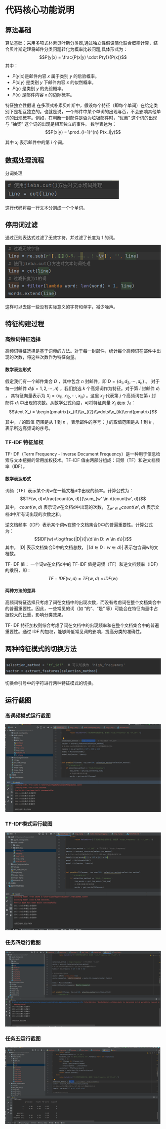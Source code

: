 # 代码核心功能说明

## 算法基础
算法基础：采用多项式朴素贝叶斯分类器,通过独立性假设简化联合概率计算，结合贝叶斯定理将邮件分类问题转化为概率比较问题,具体形式为： 
  $$P(y|x) = \frac{P(x|y) \cdot P(y)}{P(x)}$$
  其中：
  - $P(y|x)$是邮件内容 $x$ 属于类别 $y$ 的后验概率。
  - $P(x|y)$ 是类别 $y$ 下邮件内容 $x$ 的似然概率。
  - $P(y)$ 是类别 $y$ 的先验概率。
  - $P(x)$ 是邮件内容 $x$ 的边际概率。

特征独立性假设
在多项式朴素贝叶斯中，假设每个特征（即每个单词）在给定类别下是相互独立的。也就是说，一个邮件中某个单词的出现与否，不会影响其他单词的出现概率。例如，在判断一封邮件是否为垃圾邮件时，“优惠” 这个词的出现与 “抽奖” 这个词的出现是相互独立的事件。
数学表达为：
  $$P(x|y) = \prod_{i=1}^{n} P(x_i|y)$$
  
  其中 $x_i$ 表示邮件中的第 $i$ 个词。 

## 数据处理流程

分词处理

![img.png](img.png)

这行代码将每一行文本分割成一个个单词。

## 停用词过滤

通过正则表达式过滤了无效字符，并过滤了长度为 1 的词。

![img_1.png](img_1.png)

这样可以去除一些没有实际意义的字符和单字，减少噪声。

## 特征构建过程

### 高频词特征选择

高频词特征选择是基于词频的方法。对于每一封邮件，统计每个高频词在邮件中出现的次数，将这些次数作为特征向量。

#### 数学表达形式

假定我们有一个邮件集合 $D$  ，其中包含 $n$ 封邮件，即 $D = \{d_1, d_2, \cdots, d_n\}$ 。
对于每一封邮件 $d_i(i = 1, 2, \cdots, n)$  ，我们挑选 $k$ 个高频词作为特征。对于第 $i$ 封邮件 $d_i$  ，
其特征向量表示为 $X_i = (x_{i1}, x_{i2}, \cdots, x_{ik})$  。这里 $x_{ij}$ 代表第 $j$ 个高频词在第 $i$ 封
邮件 $d_i$ 中出现的次数。从数学公式角度，可将特征向量 $X_i$ 表示
为： 
 $$\text X_i = \begin{pmatrix}x_{i1}\\x_{i2}\\\vdots\\x_{ik}\end{pmatrix}$$


其中， $i$ 的取值
范围是从 $1$ 到 $n$ ，表示邮件的序号； $j$ 的取值范围是从 $1$ 到 $k$ ，表示所选高频词的序号。
### TF-IDF 特征加权

TF-IDF（Term Frequency - Inverse Document Frequency）是一种用于信息检索与文本挖掘的常用加权技术。TF-IDF
值由两部分组成：词频（TF）和逆文档频率（IDF）。

#### 数学表达形式

词频（TF）表示某个词w在一篇文档d中出现的频率。计算公式为：
 $$TF(w, d)=\frac{count(w, d)}{\sum_{w' \in d}count(w', d)}$$ 
其中， $count(w, d)$  表示词w在文档d中出现的次数， $\sum_{w' \in d}count(w', d)$  表示文档d中所有词出现的次数之和。

逆文档频率（IDF）表示某个词w在整个文档集合D中的普遍重要性。计算公式为：
$$IDF(w)=\log\frac{|D|}{|\{d \in D: w \in d\}|}$$
其中， $|D|$ 表示文档集合D中的文档总数， $|\{d \in D: w \in d\}|$ 表示包含词w的文档数。

TF-IDF 值：
一个词w在文档d中的 TF-IDF 值是词频（TF）和逆文档频率（IDF）的乘积，即：
$$TF - IDF(w,d)=TF(w,d)\times IDF(w)$$

#### 两种方法的差异

高频词特征选择只考虑了词在文档中的出现次数，而没有考虑词在整个文档集合中的普遍重要性。因此，一些常见的词（如 “的”、“是”
等）可能会在特征向量中占据较大的比重，影响分类效果。

TF-IDF 特征加权则综合考虑了词在文档中的出现频率和在整个文档集合中的普遍重要性。通过 IDF 的加权，能够降低常见词的影响，提高分类的准确性。

## 两种特征模式的切换方法

![img_2.png](img_2.png)

切换单引号中的字符进行两种特征模式的切换。

## 运行截图

### 高词频模式运行截图

![img_3.png](img_3.png)

### TF-IDF模式运行截图

![img_4.png](img_4.png)

### 任务四运行截图

![img_5.png](img_5.png)

### 任务五运行截图

![img_6.png](img_6.png)